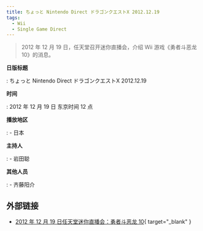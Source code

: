 ```yaml
---
title: ちょっと Nintendo Direct ドラゴンクエストX 2012.12.19
tags:
  - Wii
  - Single Game Direct
---
```


> 2012 年 12 月 19 日，任天堂召开迷你直播会，介绍 Wii 游戏《勇者斗恶龙 10》的消息。

**日版标题**

:   ちょっと Nintendo Direct ドラゴンクエストX 2012.12.19

**时间**

:   2012 年 12 月 19 日 东京时间 12 点

**播放地区**

:   - 日本

**主持人**

:   - 岩田聪

**其他人员**

:   - 齐藤阳介

## 外部链接

- [2012 年 12 月 19 日任天堂迷你直播会：勇者斗恶龙 10](https://www.bilibili.com/video/BV1je411x7Tj/){ target="_blank" }
